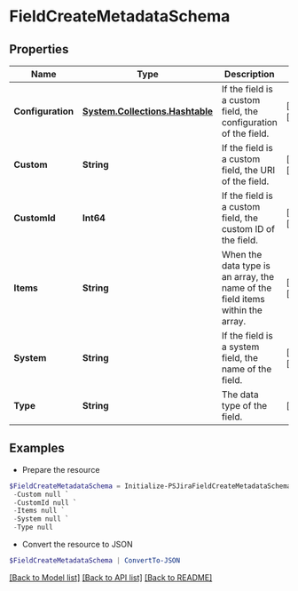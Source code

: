 # FieldCreateMetadataSchema
## Properties

Name | Type | Description | Notes
------------ | ------------- | ------------- | -------------
**Configuration** | [**System.Collections.Hashtable**](SystemCollectionsHashtable.md) | If the field is a custom field, the configuration of the field. | [optional] [readonly] 
**Custom** | **String** | If the field is a custom field, the URI of the field. | [optional] [readonly] 
**CustomId** | **Int64** | If the field is a custom field, the custom ID of the field. | [optional] [readonly] 
**Items** | **String** | When the data type is an array, the name of the field items within the array. | [optional] [readonly] 
**System** | **String** | If the field is a system field, the name of the field. | [optional] [readonly] 
**Type** | **String** | The data type of the field. | [readonly] 

## Examples

- Prepare the resource
```powershell
$FieldCreateMetadataSchema = Initialize-PSJiraFieldCreateMetadataSchema  -Configuration null `
 -Custom null `
 -CustomId null `
 -Items null `
 -System null `
 -Type null
```

- Convert the resource to JSON
```powershell
$FieldCreateMetadataSchema | ConvertTo-JSON
```

[[Back to Model list]](../README.md#documentation-for-models) [[Back to API list]](../README.md#documentation-for-api-endpoints) [[Back to README]](../README.md)

